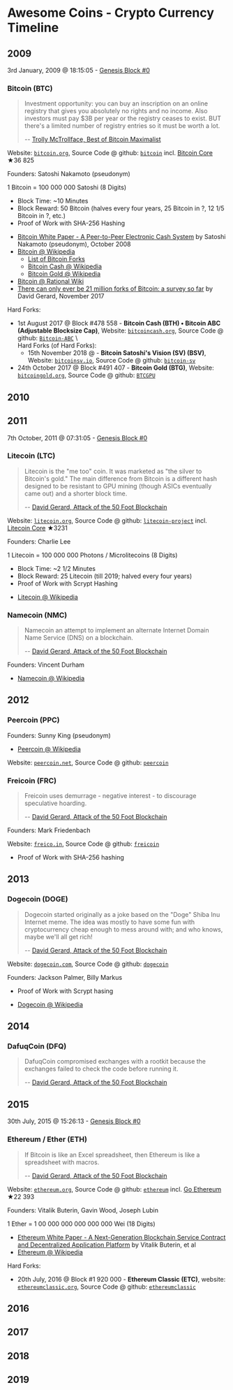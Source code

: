 


# Awesome  Coins - Crypto Currency Timeline

## 2009


3rd January, 2009 @ 18:15:05 - [Genesis Block #0](https://www.blockchain.com/btc/block/000000000019d6689c085ae165831e934ff763ae46a2a6c172b3f1b60a8ce26f)

### Bitcoin (BTC)

> Investment opportunity: you can buy an inscription on an online registry that gives you absolutely no rights and no income.
> Also investors must pay $3B per year or the registry ceases to exist. 
> BUT there's a limited number of registry entries so it must be worth a lot. 
>
> -- [Trolly McTrollface, Best of Bitcoin Maximalist](https://bitsblocks.github.io/bitcoin-maximalist)

Website: [`bitcoin.org`](https://bitcoin.org), Source Code @ github: [`bitcoin`](https://github.com/bitcoin)
incl. [Bitcoin Core](https://github.com/bitcoin/bitcoin) ★36 825

Founders: Satoshi Nakamoto (pseudonym)

1 Bitcoin = 100 000 000 Satoshi (8 Digits)

- Block Time: ~10 Minutes
- Block Reward: 50 Bitcoin  (halves every four years, 25 Bitcoin in ?, 12 1/5 Bitcoin in ?, etc.)
- Proof of Work with SHA-256 Hashing

<!-- break -->

- [Bitcoin White Paper - A Peer-to-Peer Electronic Cash System](https://bitsblocks.github.io/bitcoin-whitepaper) by Satoshi Nakamoto (pseudonym), October 2008
- [Bitcoin @ Wikipedia](https://en.wikipedia.org/wiki/Bitcoin)
  - [List of Bitcoin Forks](https://en.wikipedia.org/wiki/List_of_bitcoin_forks)
  - [Bitcoin Cash @ Wikipedia](https://en.wikipedia.org/wiki/Bitcoin_Cash)
  - [Bitcoin Gold @ Wikipedia](https://en.wikipedia.org/wiki/Bitcoin_Gold)
- [Bitcoin @ Rational Wiki](https://rationalwiki.org/wiki/Bitcoin)
- [There can only ever be 21 million forks of Bitcoin: a survey so far](https://davidgerard.co.uk/blockchain/2017/11/20/there-can-only-ever-be-21-million-forks-of-bitcoin-a-survey-so-far/) by David Gerard, November 2017


Hard Forks:
- 1st August 2017 @ Block #478 558 - **Bitcoin Cash (BTH) • Bitcoin ABC (Adjustable Blocksize Cap)**, Website: [`bitcoincash.org`](https://www.bitcoincash.org), Source Code @ github: [`Bitcoin-ABC`](https://github.com/Bitcoin-ABC)  \\  
  Hard Forks (of Hard Forks):
  - 15th November 2018 @   - **Bitcoin Satoshi's Vision (SV) (BSV)**, Website: [`bitcoinsv.io`](https://bitcoinsv.io), Source Code @ github: [`bitcoin-sv`](https://github.com/bitcoin-sv)
- 24th October 2017 @ Block #491 407 - **Bitcoin Gold (BTG)**, Website: [`bitcoingold.org`](https://bitcoingold.org), Source Code @ github: [ `BTCGPU`](https://github.com/BTCGPU) 



## 2010


## 2011

7th October, 2011 @ 07:31:05 - 
[Genesis Block #0](http://explorer.litecoin.net/block/12a765e31ffd4059bada1e25190f6e98c99d9714d334efa41a195a7e7e04bfe2)

### Litecoin (LTC)

>  Litecoin is the "me too" coin. It was marketed as "the silver to Bitcoin's gold." The main difference
>  from Bitcoin is a different hash designed to be resistant to GPU mining (though ASICs eventually came out)
>  and a shorter block time.
>
> -- [David Gerard, Attack of the 50 Foot Blockchain](https://davidgerard.co.uk/blockchain/table-of-contents/)


Website: [`litecoin.org`](http://litecoin.org), 
Source Code @ github: [`litecoin-project`](https://github.com/litecoin-project) 
incl. [Litecoin Core](https://github.com/litecoin-project/litecoin) ★3231


Founders: Charlie Lee

1 Litecoin = 100 000 000 Photons / Microlitecoins  (8 Digits)

- Block Time: ~2 1/2 Minutes
- Block Reward: 25 Litecoin (till 2019; halved every four years)
- Proof of Work with Scrypt Hashing

<!-- break -->

- [Litecoin @ Wikipedia](https://en.wikipedia.org/wiki/Litecoin)



### Namecoin (NMC)

> Namecoin an attempt to implement an alternate Internet Domain Name Service (DNS) on a blockchain. 
>
> -- [David Gerard, Attack of the 50 Foot Blockchain](https://davidgerard.co.uk/blockchain/table-of-contents/)

Founders: Vincent Durham

- [Namecoin @ Wikipedia](https://en.wikipedia.org/wiki/Namecoin)


## 2012

### Peercoin (PPC)

Founders: Sunny King (pseudonym)

- [Peercoin @ Wikipedia](https://en.wikipedia.org/wiki/Peercoin)

Website: [`peercoin.net`](http://www.peercoin.net),
Source Code @ github: [`peercoin`](https://github.com/peercoin)



### Freicoin (FRC)

> Freicoin uses demurrage - negative interest - to discourage speculative hoarding.
>
> -- [David Gerard, Attack of the 50 Foot Blockchain](https://davidgerard.co.uk/blockchain/table-of-contents/)

Founders: Mark Friedenbach

Website: [`freico.in`](http://freico.in), 
Source Code @ github: [`freicoin`](https://github.com/freicoin)

- Proof of Work with SHA-256 hashing



## 2013

### Dogecoin (DOGE)

> Dogecoin started originally as a joke based on the "Doge" Shiba Inu Internet meme.
> The idea was mostly to have some fun with cryptocurrency cheap enough to mess around with;
> and who knows, maybe we'll all get rich!
>
> -- [David Gerard, Attack of the 50 Foot Blockchain](https://davidgerard.co.uk/blockchain/table-of-contents/)

Website: [`dogecoin.com`](http://dogecoin.com), 
Source Code @ github: [`dogecoin`](https://github.com/dogecoin)

Founders: Jackson Palmer, Billy Markus


- Proof of Work with Scrypt hasing

<!-- break -->
- [Dogecoin @ Wikipedia](https://en.wikipedia.org/wiki/Dogecoin)


## 2014

### DafuqCoin (DFQ)

> DafuqCoin compromised exchanges with a rootkit because the exchanges failed to check the 
> code before running it.
>
> -- [David Gerard, Attack of the 50 Foot Blockchain](https://davidgerard.co.uk/blockchain/table-of-contents/)




## 2015

30th July, 2015 @ 15:26:13 - [Genesis Block #0](https://etherscan.io/block/0)

### Ethereum / Ether (ETH)

>  If Bitcoin is like an Excel spreadsheet, then Ethereum is like a spreadsheet with macros.
>
> -- [David Gerard, Attack of the 50 Foot Blockchain](https://davidgerard.co.uk/blockchain/table-of-contents/)

Website: [`ethereum.org`](https://ethereum.org), 
Source Code @ github: [`ethereum`](https://github.com/ethereum) 
incl. [Go Ethereum](https://github.com/ethereum/go-ethereum) ★22 393 

Founders: Vitalik Buterin, Gavin Wood, Joseph Lubin


1 Ether = 1 00 000 000 000 000 000 Wei (18 Digits)


- [Ethereum White Paper - A Next-Generation Blockchain Service Contract and Decentralized Application Platform](https://bitsblocks.github.io/ethereum-whitepaper) by Vitalik Buterin, et al
- [Ethereum @ Wikipedia](https://en.wikipedia.org/wiki/Ethereum)


Hard Forks:
- 20th July, 2016 @ Block #1 920 000 - **Ethereum Classic (ETC)**, website: [`ethereumclassic.org`](https://ethereumclassic.org), Source Code @ github: [`ethereumclassic`](https://github.com/ethereumclassic)  



## 2016

## 2017

## 2018

## 2019

